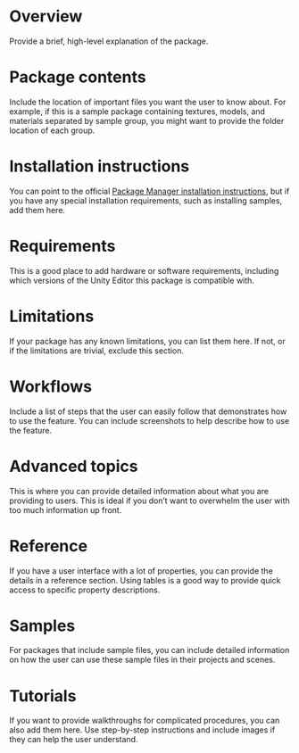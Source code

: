 [//]: # (Visit https://docs.unity3d.com/2022.3/Documentation/Manual/cus-document.html for more information)

# Overview
Provide a brief, high-level explanation of the package.

# Package contents
Include the location of important files you want the user to know about.
For example, if this is a sample package containing textures, models, and materials
separated by sample group, you might want to provide the folder location of each group.

# Installation instructions
You can point to the official [Package Manager installation instructions](https://docs.unity3d.com/Manual/upm-ui-install.html),
but if you have any special installation requirements, such as installing samples, add them here.

# Requirements
This is a good place to add hardware or software requirements,
including which versions of the Unity Editor this package is compatible with.

# Limitations
If your package has any known limitations, you can list them here.
If not, or if the limitations are trivial, exclude this section.

# Workflows
Include a list of steps that the user can easily follow that demonstrates how to use the feature.
You can include screenshots to help describe how to use the feature.

# Advanced topics
This is where you can provide detailed information about what you are providing to users.
This is ideal if you don’t want to overwhelm the user with too much information up front.

# Reference
If you have a user interface with a lot of properties,
you can provide the details in a reference section.
Using tables is a good way to provide quick access to specific property descriptions.

# Samples
For packages that include sample files, you can include detailed information
on how the user can use these sample files in their projects and scenes.

# Tutorials
If you want to provide walkthroughs for complicated procedures,
you can also add them here. Use step-by-step instructions
and include images if they can help the user understand.